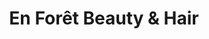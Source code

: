 ---
title: "En Forêt Beauty & Hair"
url: /port-moody/en-foret-beauty-and-hair/
shop: hairdresser
---